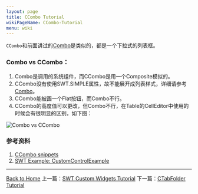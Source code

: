 ```yaml
---
layout: page
title: CCombo Tutorial
wikiPageName: CCombo-Tutorial
menu: wiki
---
```


`CCombo`和前面讲过的[Combo](http://ecsoya.github.io/eclipse.tutorial/wiki/Combo-Tutorial)是类似的，都是一个下拉式的列表框。

### Combo vs CCombo：

1. Combo是调用的系统组件，而CCombo是用一个Composite模拟的。
2. CCombo没有使用SWT.SIMPLE属性，故不能展开成列表样式，详细请参考[Combo](http://ecsoya.github.io/eclipse.tutorial/wiki/Combo-Tutorial)。
3. CCombo能被画一个Flat按钮，而Combo不行。
4. CCombo的高度值可以更改，但Combo不行，在Table的CellEditor中使用的时候会有很明显的区别，如下图：

![Combo vs CCombo]({{site.baseurl}}/eclipse.tutorial/wiki/images/image_swt_ccombo.gif)


### 参考资料
1. [CCombo snippets](http://www.eclipse.org/swt/snippets/#ccombo)
2. [SWT Example: CustomControlExample](http://www.eclipse.org/swt/examples.php)

***

[Back to Home]({{site.baseurl}}/eclipse.tutorial/wiki/) 上一篇：[SWT Custom Widgets Tutorial](http://ecsoya.github.io/eclipse.tutorial/wiki/SWT-Custom-Widgts-Tutorial) 下一篇：[CTabFolder Tutorial](http://ecsoya.github.io/eclipse.tutorial/wiki/CTabFolder-Tutorial)
